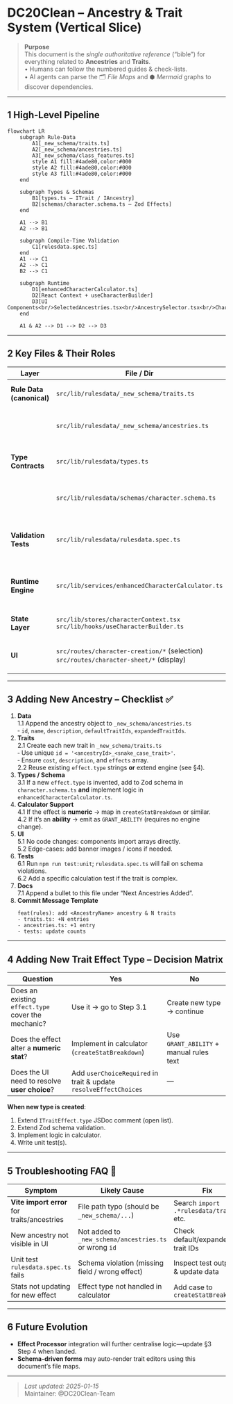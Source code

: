 # DC20Clean – Ancestry & Trait System (Vertical Slice)

> **Purpose**  
> This document is the _single authoritative reference_ (“bible”) for everything related to **Ancestries** and **Traits**.  
> • Humans can follow the numbered guides & check-lists.  
> • AI agents can parse the 🗂 *File Maps* and ⬢ *Mermaid* graphs to discover dependencies.

---

## 1  High-Level Pipeline

```mermaid
flowchart LR
    subgraph Rule-Data
        A1[_new_schema/traits.ts]
        A2[_new_schema/ancestries.ts]
        A3[_new_schema/class_features.ts]
        style A1 fill:#4ade80,color:#000
        style A2 fill:#4ade80,color:#000
        style A3 fill:#4ade80,color:#000
    end

    subgraph Types & Schemas
        B1[types.ts – ITrait / IAncestry]
        B2[schemas/character.schema.ts – Zod Effects]
    end

    A1 --> B1
    A2 --> B1

    subgraph Compile-Time Validation
        C1[rulesdata.spec.ts]
    end
    A1 --> C1
    A2 --> C1
    B2 --> C1

    subgraph Runtime
        D1[enhancedCharacterCalculator.ts]
        D2[React Context + useCharacterBuilder]
        D3[UI Components<br/>SelectedAncestries.tsx<br/>AncestrySelector.tsx<br/>CharacterSheetProvider.tsx]
    end

    A1 & A2 --> D1 --> D2 --> D3
```

---

## 2  Key Files & Their Roles

| Layer | File / Dir | Responsibility |
|-------|------------|----------------|
| **Rule Data (canonical)** | `src/lib/rulesdata/_new_schema/traits.ts` | Declarative list of `traitsData` objects |
| | `src/lib/rulesdata/_new_schema/ancestries.ts` | Declarative list of `ancestriesData` objects |
| **Type Contracts** | `src/lib/rulesdata/types.ts` | TS interfaces `ITrait`, `IAncestry`, `ITraitEffect` |
| | `src/lib/rulesdata/schemas/character.schema.ts` | Zod schema used for validation & effect typing |
| **Validation Tests** | `src/lib/rulesdata/rulesdata.spec.ts` | Loads every trait / ancestry and asserts schema compliance |
| **Runtime Engine** | `src/lib/services/enhancedCharacterCalculator.ts` | Aggregates effects, resolves choices, outputs stats |
| **State Layer** | `src/lib/stores/characterContext.tsx`<br>`src/lib/hooks/useCharacterBuilder.ts` | Provides calculated results to UI |
| **UI** | `src/routes/character-creation/*` (selection)<br>`src/routes/character-sheet/*` (display) | Import `ancestriesData` / `traitsData` directly |

---

## 3  Adding **New Ancestry** – Checklist ✅

1. **Data**  
   1.1 Append the ancestry object to `_new_schema/ancestries.ts`  
   ‑ `id`, `name`, `description`, `defaultTraitIds`, `expandedTraitIds`.
2. **Traits**  
   2.1 Create each new trait in `_new_schema/traits.ts`  
   ‑ Use unique `id = '<ancestryId>_<snake_case_trait>'`.  
   ‑ Ensure `cost`, `description`, and `effects` array.  
   2.2 Reuse existing `effect.type` strings **or** extend engine (see §4).
3. **Types / Schema**  
   3.1 If a new `effect.type` is invented, add to Zod schema in `character.schema.ts` **and** implement logic in `enhancedCharacterCalculator.ts`.
4. **Calculator Support**  
   4.1 If the effect is **numeric** → map in `createStatBreakdown` or similar.  
   4.2 If it’s an **ability** → emit as `GRANT_ABILITY` (requires no engine change).
5. **UI**  
   5.1 No code changes: components import arrays directly.  
   5.2 Edge-cases: add banner images / icons if needed.
6. **Tests**  
   6.1 Run `npm run test:unit`; `rulesdata.spec.ts` will fail on schema violations.  
   6.2 Add a specific calculation test if the trait is complex.
7. **Docs**  
   7.1 Append a bullet to this file under “Next Ancestries Added”.
8. **Commit Message Template**  
   ```
   feat(rules): add <AncestryName> ancestry & N traits
   - traits.ts: +N entries
   - ancestries.ts: +1 entry
   - tests: update counts
   ```

---

## 4  Adding **New Trait Effect Type** – Decision Matrix

| Question | Yes | No |
|----------|-----|----|
| Does an existing `effect.type` cover the mechanic? | Use it → go to Step 3.1 | Create new type → continue |
| Does the effect alter a **numeric stat**? | Implement in calculator (`createStatBreakdown`) | Use `GRANT_ABILITY` + manual rules text |
| Does the UI need to resolve **user choice**? | Add `userChoiceRequired` in trait & update `resolveEffectChoices` | — |

**When new type is created**:
1. Extend `ITraitEffect.type` JSDoc comment (open list).  
2. Extend Zod schema validation.  
3. Implement logic in calculator.  
4. Write unit test(s).

---

## 5  Troubleshooting FAQ 🤖

| Symptom | Likely Cause | Fix |
|---------|--------------|-----|
| **Vite import error** for traits/ancestries | File path typo (should be `_new_schema/...`) | Search `import .*rulesdata/traits` etc. |
| New ancestry not visible in UI | Not added to `_new_schema/ancestries.ts` or wrong `id` | Check default/expanded trait IDs |
| Unit test `rulesdata.spec.ts` fails | Schema violation (missing field / wrong effect) | Inspect test output & update data |
| Stats not updating for new effect | Effect type not handled in calculator | Add case to `createStatBreakdown` |

---

## 6  Future Evolution
- **Effect Processor** integration will further centralise logic—update §3 Step 4 when landed.  
- **Schema-driven forms** may auto-render trait editors using this document’s file maps.

---

> _Last updated: 2025-01-15_  
> Maintainer: @DC20Clean-Team
